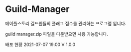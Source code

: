 # Guild-Manager
메이플스토리 길드원들의 플래그 점수를 관리하는 프로그램 입니다.


guild manager.zip 파일을 다운받으면 사용 가능합니다.


배포 현황
2021-07-07 19:00  V 1.0.0
